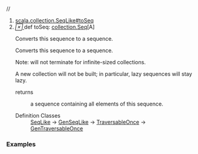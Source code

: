 //
<ol>
<li><a href="https://www.scala-lang.org/api/2.12.3/scala/collection/mutable/ArrayBuffer.html#toSeq:Seq[A]">scala.collection.SeqLike#toSeq</a></li>
<li name="scala.collection.SeqLike#toSeq" visbl="pub" class="indented0 " data-isabs="false" fullcomment="yes" group="Ungrouped"> <a id="toSeq:Seq[A]"></a><a id="toSeq:collection.Seq[A]"></a> <span class="permalink"> <a href="../../../scala/collection/mutable/ArrayBuffer.html#toSeq:Seq[A]" title="Permalink"> <i class="material-icons"></i> </a> </span> <span class="modifier_kind"> <span class="modifier"></span> <span class="kind">def</span> </span> <span class="symbol"> <span class="name">toSeq</span><span class="result">: <a href="../Seq.html" class="extype" name="scala.collection.Seq">collection.Seq</a>[<span class="extype" name="scala.collection.mutable.ArrayBuffer.A">A</span>]</span> </span> <p class="shortcomment cmt">Converts this sequence to a sequence.</p>
 <div class="fullcomment">
  <div class="comment cmt">
   <p>Converts this sequence to a sequence.</p>
   <p> Note: will not terminate for infinite-sized collections.</p>
   <p> A new collection will not be built; in particular, lazy sequences will stay lazy.</p>
  </div>
  <dl class="paramcmts block">
   <dt>
    returns
   </dt>
   <dd class="cmt">
    <p>a sequence containing all elements of this sequence.</p>
   </dd>
  </dl>
  <dl class="attributes block"> 
   <dt>
    Definition Classes
   </dt>
   <dd>
    <a href="../SeqLike.html" class="extype" name="scala.collection.SeqLike">SeqLike</a> → 
    <a href="../GenSeqLike.html" class="extype" name="scala.collection.GenSeqLike">GenSeqLike</a> → 
    <a href="../TraversableOnce.html" class="extype" name="scala.collection.TraversableOnce">TraversableOnce</a> → 
    <a href="../GenTraversableOnce.html" class="extype" name="scala.collection.GenTraversableOnce">GenTraversableOnce</a>
   </dd>
  </dl>
 </div> </li>
        </ol>


### Examples




